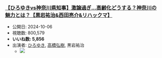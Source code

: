 ### [【ひろゆきvs神奈川県知事】激論過ぎ…高齢化どうする？神奈川の魅力とは？【黒岩祐治&西田亮介&リハックマ】](https://www.youtube.com/watch?v=uhtNZIisc8w)
-   公開日: 2024-10-06
-   視聴数: 800,579
-   **いいね数: 5,856**
-   出演者: [ひろゆき](/rehacq_fan/people/ひろゆき "wikilink"), [高橋弘樹](/rehacq_fan/people/高橋弘樹 "wikilink"), 黒岩祐治
    - [![](https://img.youtube.com/vi/uhtNZIisc8w/hqdefault.jpg)](https://www.youtube.com/watch?v=uhtNZIisc8w)
